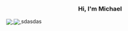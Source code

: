 <h3 align="center">Hi, I'm Michael</h3>

<a href="https://github.com/anuraghazra/github-readme-stats">
  <img align="center" src="https://github-readme-stats.vercel.app/api/top-langs/?username=miko-t&langs_count=4&exclude_repo=ML_learning" />
</a>
<a href="https://github.com/anuraghazra/convoychat">
  <img align="center" src="https://github-readme-stats.vercel.app/api?username=miko-t&show_icons=true&layout=compact&line_height=20" />
</a>
<a>
  sdasdas
</a>
